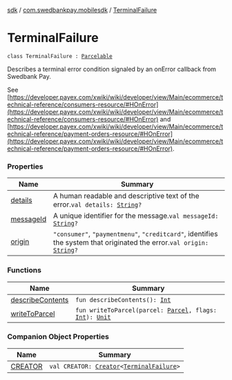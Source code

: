 [sdk](../../index.md) / [com.swedbankpay.mobilesdk](../index.md) / [TerminalFailure](./index.md)

# TerminalFailure

`class TerminalFailure : `[`Parcelable`](https://developer.android.com/reference/android/os/Parcelable.html)

Describes a terminal error condition signaled by an onError callback from Swedbank Pay.

See
[https://developer.payex.com/xwiki/wiki/developer/view/Main/ecommerce/technical-reference/consumers-resource/#HOnError](https://developer.payex.com/xwiki/wiki/developer/view/Main/ecommerce/technical-reference/consumers-resource/#HOnError)
and
[https://developer.payex.com/xwiki/wiki/developer/view/Main/ecommerce/technical-reference/payment-orders-resource/#HOnError](https://developer.payex.com/xwiki/wiki/developer/view/Main/ecommerce/technical-reference/payment-orders-resource/#HOnError).

### Properties

| Name | Summary |
|---|---|
| [details](details.md) | A human readable and descriptive text of the error.`val details: `[`String`](https://kotlinlang.org/api/latest/jvm/stdlib/kotlin/-string/index.html)`?` |
| [messageId](message-id.md) | A unique identifier for the message.`val messageId: `[`String`](https://kotlinlang.org/api/latest/jvm/stdlib/kotlin/-string/index.html)`?` |
| [origin](origin.md) | `"consumer"`, `"paymentmenu"`, `"creditcard"`, identifies the system that originated the error.`val origin: `[`String`](https://kotlinlang.org/api/latest/jvm/stdlib/kotlin/-string/index.html)`?` |

### Functions

| Name | Summary |
|---|---|
| [describeContents](describe-contents.md) | `fun describeContents(): `[`Int`](https://kotlinlang.org/api/latest/jvm/stdlib/kotlin/-int/index.html) |
| [writeToParcel](write-to-parcel.md) | `fun writeToParcel(parcel: `[`Parcel`](https://developer.android.com/reference/android/os/Parcel.html)`, flags: `[`Int`](https://kotlinlang.org/api/latest/jvm/stdlib/kotlin/-int/index.html)`): `[`Unit`](https://kotlinlang.org/api/latest/jvm/stdlib/kotlin/-unit/index.html) |

### Companion Object Properties

| Name | Summary |
|---|---|
| [CREATOR](-c-r-e-a-t-o-r.md) | `val CREATOR: `[`Creator`](https://developer.android.com/reference/android/os/Parcelable/Creator.html)`<`[`TerminalFailure`](./index.md)`>` |

